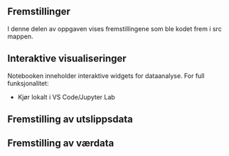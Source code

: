## Fremstillinger
I denne delen av oppgaven vises fremstillingene som ble kodet frem i src mappen.


## Interaktive visualiseringer
Notebooken inneholder interaktive widgets for dataanalyse. For full funksjonalitet:
- Kjør lokalt i VS Code/Jupyter Lab


## Fremstilling av utslippsdata 





## Fremstilling av værdata



